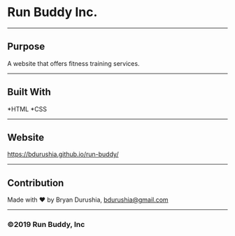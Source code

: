 # Run Buddy Inc.

---

## Purpose
A website that offers fitness training services.

---

## Built With
*HTML
*CSS

---

## Website
https://bdurushia.github.io/run-buddy/

---

## Contribution
Made with ❤️ by Bryan Durushia, bdurushia@gmail.com

---

### &copy;2019 Run Buddy, Inc
